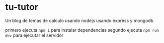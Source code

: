 # tu-tutor
Un blog de temas de calculo usando nodejs usando express y mongodb.

primero ejecuta `npm i` para instalar dependencias
segundo ejecuta `npm run dev` para ejecutar el servidor
